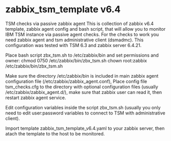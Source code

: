 # zabbix_tsm_template v6.4
TSM checks via passive zabbix agent
This is collection of zabbix v6.4 template, zabbix agent config and bash script, that will allow you to monitor IBM TSM instance via passive agent checks.
For the checks to work you need zabbix agent and tsm administrative client (dsmadmc).
This configuration was tested with TSM 6.3 and zabbix server 6.4.21.

Place bash script zbx_tsm.sh to /etc/zabbix/bin and set permissions and owner: 
chmod 0750 /etc/zabbix/bin/zbx_tsm.sh
chown root:zabbix /etc/zabbix/bin/zbx_tsm.sh

Make sure the directory /etc/zabbix/bin is included in main zabbix agent configuration file (/etc/zabbix/zabbix_agent.conf),
Place config file tsm_checks.cfg to the directory with optional configuration files (usually /etc/zabbix/zabbix_agent.d/), make sure that zabbix user can read it, then restart zabbix agent service.

Edit configuration variables inside the script zbx_tsm.sh (usually you only need to edit user:password variables to connect to TSM with administrative client).

Import template zabbix_tsm_template_v6.4.yaml to your zabbix server, then atach the template to the host to be monitored.

